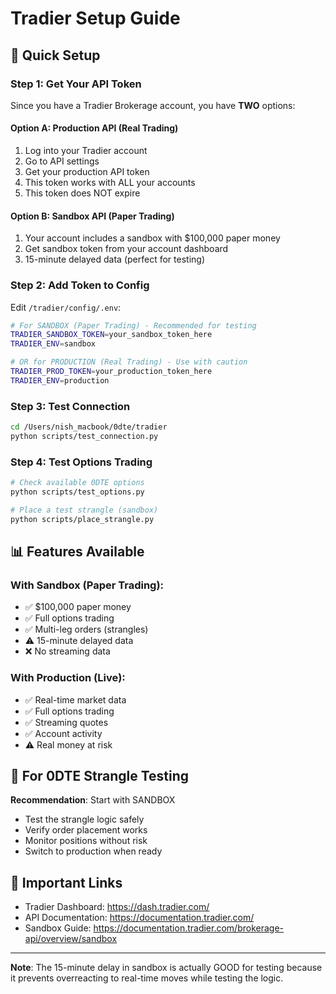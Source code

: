 # Tradier Setup Guide

## 🚀 Quick Setup

### Step 1: Get Your API Token

Since you have a Tradier Brokerage account, you have **TWO** options:

#### Option A: Production API (Real Trading)
1. Log into your Tradier account
2. Go to API settings
3. Get your production API token
4. This token works with ALL your accounts
5. This token does NOT expire

#### Option B: Sandbox API (Paper Trading) 
1. Your account includes a sandbox with $100,000 paper money
2. Get sandbox token from your account dashboard
3. 15-minute delayed data (perfect for testing)

### Step 2: Add Token to Config

Edit `/tradier/config/.env`:

```bash
# For SANDBOX (Paper Trading) - Recommended for testing
TRADIER_SANDBOX_TOKEN=your_sandbox_token_here
TRADIER_ENV=sandbox

# OR for PRODUCTION (Real Trading) - Use with caution
TRADIER_PROD_TOKEN=your_production_token_here
TRADIER_ENV=production
```

### Step 3: Test Connection

```bash
cd /Users/nish_macbook/0dte/tradier
python scripts/test_connection.py
```

### Step 4: Test Options Trading

```bash
# Check available 0DTE options
python scripts/test_options.py

# Place a test strangle (sandbox)
python scripts/place_strangle.py
```

## 📊 Features Available

### With Sandbox (Paper Trading):
- ✅ $100,000 paper money
- ✅ Full options trading
- ✅ Multi-leg orders (strangles)
- ⚠️ 15-minute delayed data
- ❌ No streaming data

### With Production (Live):
- ✅ Real-time market data
- ✅ Full options trading
- ✅ Streaming quotes
- ✅ Account activity
- ⚠️ Real money at risk

## 🎯 For 0DTE Strangle Testing

**Recommendation**: Start with SANDBOX
- Test the strangle logic safely
- Verify order placement works
- Monitor positions without risk
- Switch to production when ready

## 🔗 Important Links

- Tradier Dashboard: https://dash.tradier.com/
- API Documentation: https://documentation.tradier.com/
- Sandbox Guide: https://documentation.tradier.com/brokerage-api/overview/sandbox

---

**Note**: The 15-minute delay in sandbox is actually GOOD for testing because it prevents overreacting to real-time moves while testing the logic.